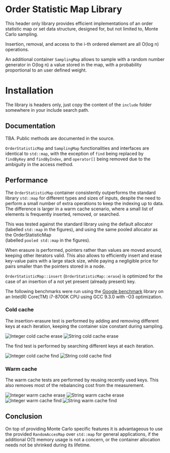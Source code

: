 # Order Statistic Map Library
This header only library provides efficient implementations of an order statistic map or set data 
structure, designed for, but not limited to, Monte Carlo sampling. 

Insertion, removal, and access to the i-th ordered element are all O(log n) operations.

An additional container `SamplingMap` allows to sample with a random number generator in O(log n)
a value stored in the map, with a probability proportional to an user defined weight.  

# Installation
The library is headers only, just copy the content of the `include` folder somewhere in your include
search path.

## Documentation
TBA. Public methods are documented in the source.

`OrderStatisticMap` and `SamplingMap` functionalities and interfaces are identical to `std::map`, 
with the exception of `find` being replaced by `findByKey` and `findByIndex`, and `operator[]` 
being removed due to the ambiguity in the access method.

## Performance
The `OrderStatisticMap` container consistently outperforms the standard library `std::map` for 
different types and sizes of inputs, despite the need to perform a small number of extra operations 
to keep the indexing up to data. The difference is larger in a warm cache scenario, where a small
list of elements is frequently inserted, removed, or searched.

This was tested against the standard library using the default allocator 
(labelled `std::map` in the figures), and using the same pooled allocator as the OrderStatisticMap  
(labelled `pooled std::map` in the figures). 

When erasure is performed, pointers rather than values are moved around, keeping other iterators
valid. This also allows to efficiently insert and erase key-value pairs with a large stack size,
while paying a negligible price for pairs smaller than the pointers stored in a node.

`OrderStatisticMap::insert` (`OrderStatisticMap::erase`) is optimized for the case of an insertion of
a not yet present (already present) key.

The following benchmarks were run using the [Google benchmark](https://github.com/google/benchmark)
library on an Intel(R) Core(TM) i7-8700K CPU using GCC 9.3.0 with -O3 optimization.

### Cold cache 
The insertion-erasure test is performed by adding and removing different keys at each iteration, keeping
the container size constant during sampling.  

![Integer cold cache erase](figures/cold_cache/insert_erase_integer.svg)
![String cold cache erase](figures/cold_cache/insert_erase_string.svg)


The find test is performed by searching different keys at each iteration. 

![Integer cold cache find](figures/cold_cache/find_integer.svg)
![String cold cache find](figures/cold_cache/find_string.svg)

### Warm cache
The warm cache tests are performed by reusing recently used keys. This also removes most of the 
rebalancing cost from the measurement.

![Integer warm cache erase](figures/warm_cache/insert_erase_integer.svg)
![String warm cache erase](figures/warm_cache/insert_erase_string.svg)
![Integer warm cache find](figures/warm_cache/find_integer.svg)
![String warm cache find](figures/warm_cache/find_string.svg)

## Conclusion
On top of providing Monte Carlo specific features it is 
advantageous to use the provided `RandomAccesMap` over `std::map` for general applications, if 
the additional O(1) memory usage is not a concern, or the container allocation needs not be 
shrinked during its lifetime.
